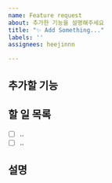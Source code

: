 ```yaml
---
name: Feature request
about: 추가한 기능을 설명해주세요
title: "✨ Add Something..."
labels: ''
assignees: heejinnn

---
```


## 추가할 기능

## 할 일 목록
- [ ] ..
- [ ] ..

## 설명
